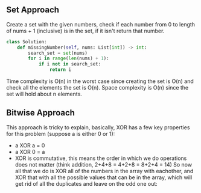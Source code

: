## Set Approach
Create a set with the given numbers, check if each number from 0 to length of nums + 1 (inclusive) is in the set, if it isn't return that number.
``` python
class Solution:
    def missingNumber(self, nums: List[int]) -> int:
        search_set = set(nums)
        for i in range(len(nums) + 1):
            if i not in search_set:
                return i
```
Time complexity is O(n) in the worst case since creating the set is O(n) and check all the elements the set is O(n). Space complexity is O(n) since the set will hold about n elements.

## Bitwise Approach
This approach is tricky to explain, basically, XOR has a few key properties for this problem (suppose a is either 0 or 1):
- a XOR a = 0
- a XOR 0 = a
- XOR is commutative, this means the order in which we do operations does not matter (think addition, 2+4+8 = 4+2+8 = 8+2+4 = 14)
So now all that we do is XOR all of the numbers in the array with eachother, and XOR that with all the possible values that can be in the array, which will get rid of all the duplicates and leave on the odd one out:
``` python

```